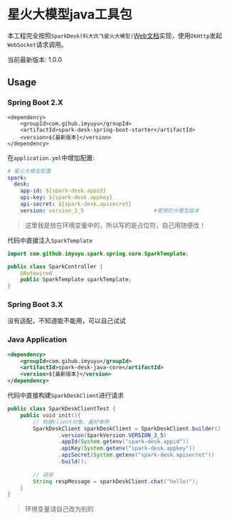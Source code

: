 # 星火大模型java工具包

本工程完全按照`SparkDesk(科大讯飞星火大模型)`[Web文档](https://www.xfyun.cn/doc/spark/Web.html#_1-%E6%8E%A5%E5%8F%A3%E8%AF%B4%E6%98%8E)实现，使用`OkHttp`发起`WebSocket`请求调用。

当前最新版本: 1.0.0

## Usage

### Spring Boot 2.X

```
<dependency>
    <groupId>com.gihub.imyuyu</groupId>
    <artifactId>spark-desk-spring-boot-starter</artifactId>
    <version>${最新版本}</version>
</dependency>
```

在`application.yml`中增加配置:
```yml
# 星火大模型配置
spark:
  desk:
    app-id: ${spark-desk.appid}                  
    api-key: ${spark-desk.appkey}
    api-secret: ${spark-desk.apisecret}
    version: version_3_5                      #使用的大模型版本
```
> 这里我是放在环境变量中的，所以写的是占位符，自己用随便改！

代码中直接注入`SparkTemplate`

```java
import com.github.imyuyu.spark.spring.core.SparkTemplate;

public class SparkController {
    @Autowired
    public SparkTemplate sparkTemplate;
}

```

### Spring Boot 3.X

没有适配，不知道能不能用，可以自己试试

### Java Application

```xml
<dependency>
    <groupId>com.gihub.imyuyu</groupId>
    <artifactId>spark-desk-java-core</artifactId>
    <version>${最新版本}</version>
</dependency>
```

代码中直接构建`SparkDeskClient`进行请求
```java
public class SparkDeskClientTest {
    public void init(){
        // 构建client对象，最好单例
        SparkDeskClient sparkDeskClient = SparkDeskClient.builder()
                .version(SparkVersion.VERSION_3_5)
                .appId(System.getenv("spark-desk.appid"))
                .apiKey(System.getenv("spark-desk.appkey"))
                .apiSecret(System.getenv("spark-desk.apisecret"))
                .build();
        
        // 调用
        String respMessage = sparkDeskClient.chat("hello!");
    }
}
```
> 环境变量请自己改为别的